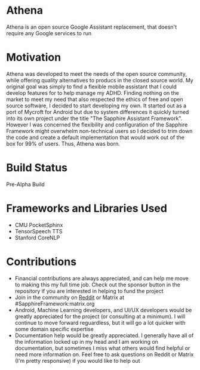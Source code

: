 # Athena
Athena is an open source Google Assistant replacement, that doesn't require any Google services to run

# Motivation
Athena was developed to meet the needs of the open source community, while offering quality alternatives to producs in the closed source world. My original goal was simply to find a flexible mobile assistant that I could develop features for to help manage my ADHD. Finding nothing on the market to meet my need that also respected the ethics of free and open source software, I decided to start developing my own. It started out as a port of Mycroft for Android but due to system differences it quickly turned into its own project under the title "The Sapphire Assistant Framework". However I was concerned the flexibility and configuration of the Sapphire Framework might overwhelm non-technical users so I decided to trim down the code and create a default implementation that would work out of the box for 99% of users. Thus, Athena was born.

# Build Status
Pre-Alpha Build

# Frameworks and Libraries Used
* CMU PocketSphinx
* TensorSpeech TTS
* Stanford CoreNLP

# Contributions
* Financial contributions are always appreciated, and can help me move to making this my full time job. Check out the sponsor button in the repository if you are interested in helping to fund the project
* Join in the community on [Reddit](https://www.reddit.com/r/SapphireFramework) or Matrix at #SapphireFramework:matrix.org
* Android, Machine Learning developers, and UI/UX developers would be greatly appreciated for the project (or consulting at a minimum). I will continue to move forward reguardless, but it will go a lot quicker with some domain specific expertise
* Documentation help would be greatly appreciated. I generally have all of the information locked up in my head and I am working on documentation, but sometimes I miss what others would find helpful or need more information on. Feel free to ask questions on Reddit or Matrix (I'm pretty responsive) if you would like to help out
